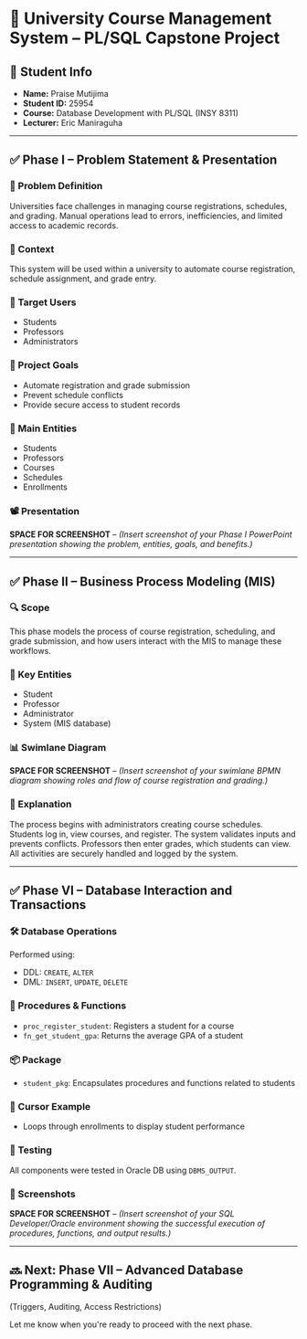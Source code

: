 # 📘 University Course Management System – PL/SQL Capstone Project

## 👤 Student Info
- **Name:** Praise Mutijima
- **Student ID:** 25954
- **Course:** Database Development with PL/SQL (INSY 8311)
- **Lecturer:** Eric Maniraguha

---

## ✅ Phase I – Problem Statement & Presentation

### 📌 Problem Definition
Universities face challenges in managing course registrations, schedules, and grading. Manual operations lead to errors, inefficiencies, and limited access to academic records.

### 🏫 Context
This system will be used within a university to automate course registration, schedule assignment, and grade entry.

### 👥 Target Users
- Students
- Professors
- Administrators

### 🎯 Project Goals
- Automate registration and grade submission
- Prevent schedule conflicts
- Provide secure access to student records

### 📂 Main Entities
- Students
- Professors
- Courses
- Schedules
- Enrollments

### 📽️ Presentation
**SPACE FOR SCREENSHOT** – *(Insert screenshot of your Phase I PowerPoint presentation showing the problem, entities, goals, and benefits.)*

---

## ✅ Phase II – Business Process Modeling (MIS)

### 🔍 Scope
This phase models the process of course registration, scheduling, and grade submission, and how users interact with the MIS to manage these workflows.

### 🔑 Key Entities
- Student
- Professor
- Administrator
- System (MIS database)

### 📊 Swimlane Diagram
**SPACE FOR SCREENSHOT** – *(Insert screenshot of your swimlane BPMN diagram showing roles and flow of course registration and grading.)*

### 📄 Explanation
The process begins with administrators creating course schedules. Students log in, view courses, and register. The system validates inputs and prevents conflicts. Professors then enter grades, which students can view. All activities are securely handled and logged by the system.

---

## ✅ Phase VI – Database Interaction and Transactions

### 🛠️ Database Operations
Performed using:
- DDL: `CREATE`, `ALTER`
- DML: `INSERT`, `UPDATE`, `DELETE`

### 🧩 Procedures & Functions
- `proc_register_student`: Registers a student for a course
- `fn_get_student_gpa`: Returns the average GPA of a student

### 📦 Package
- `student_pkg`: Encapsulates procedures and functions related to students

### 🔁 Cursor Example
- Loops through enrollments to display student performance

### 🧪 Testing
All components were tested in Oracle DB using `DBMS_OUTPUT`.

### 📸 Screenshots
**SPACE FOR SCREENSHOT** – *(Insert screenshot of your SQL Developer/Oracle environment showing the successful execution of procedures, functions, and output results.)*

---

## 🔜 Next: Phase VII – Advanced Database Programming & Auditing
(Triggers, Auditing, Access Restrictions)

Let me know when you're ready to proceed with the next phase.

